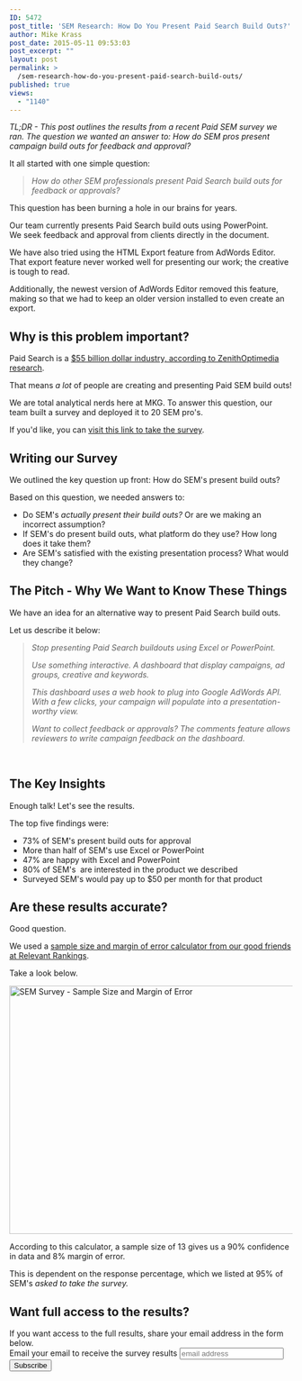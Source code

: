 ```yaml
---
ID: 5472
post_title: 'SEM Research: How Do You Present Paid Search Build Outs?'
author: Mike Krass
post_date: 2015-05-11 09:53:03
post_excerpt: ""
layout: post
permalink: >
  /sem-research-how-do-you-present-paid-search-build-outs/
published: true
views:
  - "1140"
---
```

<em>TL;DR </em><em>- This post outlines the results from a recent Paid SEM survey we ran. The question we wanted an answer to: How do SEM pros present campaign build outs for feedback and approval?</em>

It all started with one simple question:
<blockquote><em>How do other SEM professionals present Paid Search build outs for feedback or approvals?</em></blockquote>
This question has been burning a hole in our brains for years.

Our team currently presents Paid Search build outs using PowerPoint. We seek feedback and approval from clients directly in the document.

We have also tried using the HTML Export feature from AdWords Editor. That export feature never worked well for presenting our work; the creative is tough to read.

Additionally, the newest version of AdWords Editor removed this feature, making so that we had to keep an older version installed to even create an export.
<h2>Why is this problem important?</h2>
Paid Search is a <a href="http://marketingland.com/display-eclipse-paid-search-ad-spend-2016-mobile-set-become-4th-largest-ad-medium-79309" target="_blank" data-cke-saved-href="http://marketingland.com/display-eclipse-paid-search-ad-spend-2016-mobile-set-become-4th-largest-ad-medium-79309">$55 billion dollar industry, according to ZenithOptimedia research</a>.

That means <em>a lot </em>of people are creating and presenting Paid SEM build outs!

We are total analytical nerds here at MKG. To answer this question, our team built a survey and deployed it to 20 SEM pro's.

If you'd like, you can <a href="https://www.surveymonkey.com/r/SEMbuildouts" target="_blank" data-cke-saved-href="https://www.surveymonkey.com/r/SEMbuildouts">visit this link to take the survey</a>.
<h2>Writing our Survey</h2>
We outlined the key question up front: How do SEM's present build outs?

Based on this question, we needed answers to:
<ul>
	<li>Do SEM's <em>actually present their build outs? </em>Or are we making an incorrect assumption?</li>
	<li>If SEM's do present build outs, what platform do they use? How long does it take them?</li>
	<li>Are SEM's satisfied with the existing presentation process? What would they change?</li>
</ul>
<h2>The Pitch - Why We Want to Know These Things</h2>
We have an idea for an alternative way to present Paid Search build outs.

Let us describe it below:
<blockquote><em>Stop presenting Paid Search buildouts using Excel or PowerPoint.</em>

<em>Use something interactive. A dashboard that display campaigns, ad groups, creative and keywords.</em>

<em>This dashboard uses a web hook to plug into Google AdWords API. With a few clicks, your campaign will populate into a presentation-worthy view.</em>

<em>Want to collect feedback or approvals? The comments feature allows reviewers to write campaign feedback on the dashboard.</em></blockquote>
&nbsp;
<h2>The Key Insights</h2>
Enough talk! Let's see the results.

The top five findings were:
<ul>
	<li>73% of SEM's present build outs for approval</li>
	<li>More than half of SEM's use Excel or PowerPoint</li>
	<li>47% are happy with Excel and PowerPoint</li>
	<li>80% of SEM's  are interested in the product we described</li>
	<li>Surveyed SEM's would pay up to $50 per month for that product</li>
</ul>
<h2>Are these results accurate?</h2>
Good question.

We used a <a href="http://www.relevantinsights.com/research-tools#sthash.uc9vhS1N.dpbs" target="_blank">sample size and margin of error calculator from our good friends at Relevant Rankings</a>.

Take a look below.

<a href="/wp-content/uploads/2015/05/SEM-Survey-Sample-Size-and-Margin-of-Error.png"><img class="aligncenter size-full wp-image-5476" src="/wp-content/uploads/2015/05/SEM-Survey-Sample-Size-and-Margin-of-Error.png" alt="SEM Survey - Sample Size and Margin of Error" width="667" height="441" /></a>

According to this calculator, a sample size of 13 gives us a 90% confidence in data and 8% margin of error.

This is dependent on the response percentage, which we listed at 95% of SEM's <em>asked to take the survey. </em>​
<h2>Want full access to the results?</h2>
If you want access to the full results, share your email address in the form below.

<!-- Begin MailChimp Signup Form -->
<div id="mc_embed_signup"><form id="mc-embedded-subscribe-form" class="validate" action="//mkgmarketinginc.us5.list-manage.com/subscribe/post?u=3753c494c5a2f443984a3f660&amp;id=7f32f70d6b" method="post" name="mc-embedded-subscribe-form" novalidate="" target="_blank">
<div id="mc_embed_signup_scroll"><label for="mce-EMAIL">Email your email to receive the survey results</label>
<input id="mce-EMAIL" class="email" name="EMAIL" required="" type="email" value="" placeholder="email address" />
<!-- real people should not fill this in and expect good things - do not remove this or risk form bot signups-->
<div style="position: absolute; left: -5000px;"><input tabindex="-1" name="b_3753c494c5a2f443984a3f660_7f32f70d6b" type="text" value="" /></div>
<div class="clear"><input id="mc-embedded-subscribe" class="button" name="subscribe" type="submit" value="Subscribe" /></div>
</div>
</form></div>
<!--End mc_embed_signup-->